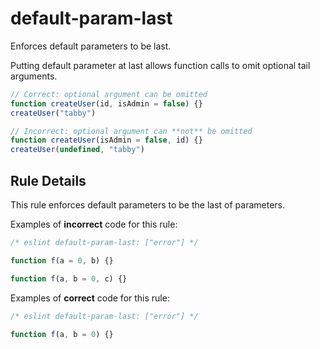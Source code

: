 # default-param-last

Enforces default parameters to be last.

Putting default parameter at last allows function calls to omit optional tail arguments.

```js
// Correct: optional argument can be omitted
function createUser(id, isAdmin = false) {}
createUser("tabby")

// Incorrect: optional argument can **not** be omitted
function createUser(isAdmin = false, id) {}
createUser(undefined, "tabby")
```

## Rule Details

This rule enforces default parameters to be the last of parameters.

Examples of **incorrect** code for this rule:

```js
/* eslint default-param-last: ["error"] */

function f(a = 0, b) {}

function f(a, b = 0, c) {}
```

Examples of **correct** code for this rule:

```js
/* eslint default-param-last: ["error"] */

function f(a, b = 0) {}
```

